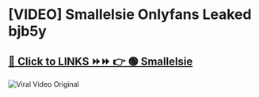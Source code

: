 
 # [VIDEO] Smallelsie Onlyfans Leaked bjb5y

## <h2><a href="https://clipsfans.com/Smallelsie&ref=git">🔗 Click to LINKS ⏩⏩ 👉 🟢 Smallelsie </a></h2>

<a href="https://clipsfans.com/Smallelsie&ref=git" rel="nofollow" data-target="animated-image.originalLink"><img src="https://i.ibb.co.com/xMMVF88/686577567.gif" alt="Viral Video Original" style="max-width: 100%; display: inline-block;" data-target="animated-image.originalImage"></a>

